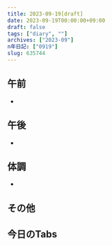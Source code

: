 ```yaml
---
title: 2023-09-19[draft]
date: 2023-09-19T00:00:00+09:00
draft: false
tags: ["diary", ""]
archives: ["2023-09"]
n年日記: ["0919"]
slug: 635744
---
```

## 午前
- 
## 午後
- 
## 体調
- 
## その他
## 今日のTabs